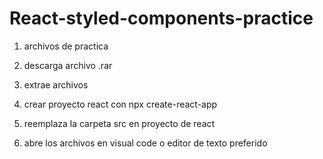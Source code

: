 # React-styled-components-practice

1. archivos de practica

2. descarga archivo .rar

3. extrae archivos

4. crear proyecto react con npx create-react-app

5. reemplaza la carpeta src en proyecto de react

6. abre los archivos en visual code o editor de texto preferido
